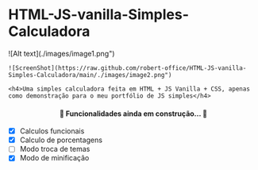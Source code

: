 <h1> HTML-JS-vanilla-Simples-Calculadora </h1>

<div>
	![Alt text](./images/image1.png")
	
	![ScreenShot](https://raw.github.com/robert-office/HTML-JS-vanilla-Simples-Calculadora/main/./images/image2.png")
	
	<h4>Uma simples calculadora feita em HTML + JS Vanilla + CSS, apenas como demonstração para o meu portfólio de JS simples</h4>
<div>





<h4 align="center"> 
	🚧  Funcionalidades ainda em construção...  🚧
</h4>

- [x] Calculos funcionais
- [x] Calculo de porcentagens
- [ ] Modo troca de temas
- [x] Modo de minificação
